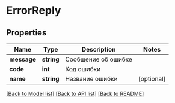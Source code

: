 # ErrorReply

## Properties
Name | Type | Description | Notes
------------ | ------------- | ------------- | -------------
**message** | **string** | Сообщение об ошибке | 
**code** | **int** | Код ошибки | 
**name** | **string** | Название ошибки | [optional] 

[[Back to Model list]](../../README.md#documentation-for-models) [[Back to API list]](../../README.md#documentation-for-api-endpoints) [[Back to README]](../../README.md)

